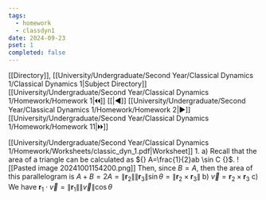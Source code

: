 ```yaml
---
tags:
  - homework
  - classdyn1
date: 2024-09-23
pset: 1
completed: false
---
```

[[Directory]], [[University/Undergraduate/Second Year/Classical Dynamics 1/Classical Dynamics 1|Subject Directory]]
[[University/Undergraduate/Second Year/Classical Dynamics 1/Homework/Homework 1|🞀🞀]] [[|◀]] [[University/Undergraduate/Second Year/Classical Dynamics 1/Homework/Homework 2|▶]] [[University/Undergraduate/Second Year/Classical Dynamics 1/Homework/Homework 11|🞂🞂]]

[[University/Undergraduate/Second Year/Classical Dynamics 1/Homework/Worksheets/classic_dyn_1.pdf|Worksheet]]
1. 
a)
Recall that the area of a triangle can be calculated as ${} A=\frac{1}{2}ab \sin C {}$. ![[Pasted image 20241001154200.png]]
Then, since $B=A {}$, then the area of this parallelogram is ${} A+B=2A=\lVert \mathbf{r}_{2}  \rVert \lVert \mathbf{r}_{3} \rVert \sin\theta=\lVert \mathbf{r}_{2} \times \mathbf{r}_{3} \rVert  {}$
b)
${}  \vec{v}=\mathbf{r}_{2} \times  \mathbf{r}_{3}  {}$
c)
We have ${} \mathbf{r}_{1} \cdot \vec{v}=\lVert \mathbf{r}_{1} \rVert \lVert \vec{v} \rVert \cos\theta {}$